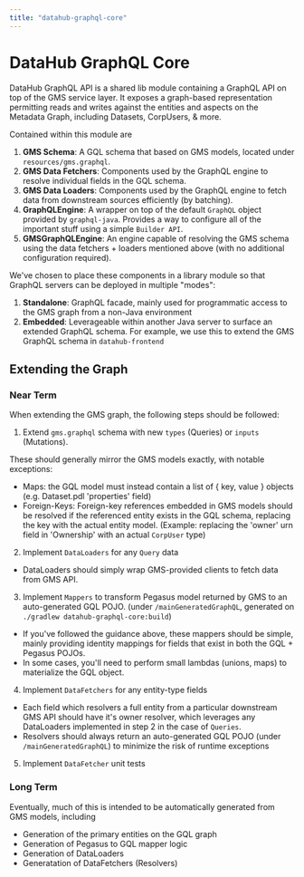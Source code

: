 ```yaml
---
title: "datahub-graphql-core"
---
```


# DataHub GraphQL Core
DataHub GraphQL API is a shared lib module containing a GraphQL API on top of the GMS service layer. It exposes a graph-based representation
permitting reads and writes against the entities and aspects on the Metadata Graph, including Datasets, CorpUsers, & more. 

Contained within this module are 

1. **GMS Schema**: A GQL schema that based on GMS models, located under `resources/gms.graphql`. 
2. **GMS Data Fetchers**: Components used by the GraphQL engine to resolve individual fields in the GQL schema.
3. **GMS Data Loaders**: Components used by the GraphQL engine to fetch data from downstream sources efficiently (by batching). 
4. **GraphQLEngine**: A wrapper on top of the default `GraphQL` object provided by `graphql-java`. Provides a way to configure all of the important stuff using a simple `Builder API`. 
5. **GMSGraphQLEngine**: An engine capable of resolving the GMS schema using the data fetchers + loaders mentioned above (with no additional configuration required). 

We've chosen to place these components in a library module so that GraphQL servers can be deployed in multiple "modes":

1. **Standalone**: GraphQL facade, mainly used for programmatic access to the GMS graph from a non-Java environment
2. **Embedded**: Leverageable within another Java server to surface an extended GraphQL schema. For example, we use this to extend the GMS GraphQL schema in `datahub-frontend` 


## Extending the Graph

### Near Term

When extending the GMS graph, the following steps should be followed:

1. Extend `gms.graphql` schema with new `types` (Queries) or `inputs` (Mutations). 
   
These should generally mirror the GMS models exactly, with notable exceptions:

- Maps: the GQL model must instead contain a list of { key, value } objects (e.g. Dataset.pdl 'properties' field)
- Foreign-Keys: Foreign-key references embedded in GMS models should be resolved if the referenced entity exists in the GQL schema,
replacing the key with the actual entity model. (Example: replacing the 'owner' urn field in 'Ownership' with an actual `CorpUser` type)

2. Implement `DataLoaders` for any `Query` data 

- DataLoaders should simply wrap GMS-provided clients to fetch data from GMS API.

3. Implement `Mappers` to transform Pegasus model returned by GMS to an auto-generated GQL POJO. (under `/mainGeneratedGraphQL`, generated on `./gradlew datahub-graphql-core:build`) 

- If you've followed the guidance above, these mappers should be simple, mainly
providing identity mappings for fields that exist in both the GQL + Pegasus POJOs.
- In some cases, you'll need to perform small lambdas (unions, maps) to materialize the GQL object. 

4. Implement `DataFetchers` for any entity-type fields 

- Each field which resolvers a full entity from a particular downstream GMS API should have it's owner resolver, 
which leverages any DataLoaders implemented in step 2 in the case of `Queries`.
- Resolvers should always return an auto-generated GQL POJO (under `/mainGeneratedGraphQL`) to minimize the risk of runtime exceptions 
  
5. Implement `DataFetcher` unit tests


### Long Term

Eventually, much of this is intended to be automatically generated from GMS models, including

- Generation of the primary entities on the GQL graph 
- Generation of Pegasus to GQL mapper logic
- Generation of DataLoaders
- Generatation of DataFetchers (Resolvers)
